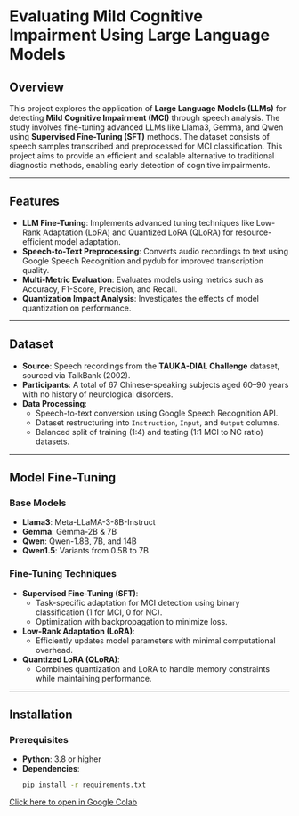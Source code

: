 
# Evaluating Mild Cognitive Impairment Using Large Language Models

## Overview

This project explores the application of **Large Language Models (LLMs)** for detecting **Mild Cognitive Impairment (MCI)** through speech analysis. The study involves fine-tuning advanced LLMs like Llama3, Gemma, and Qwen using **Supervised Fine-Tuning (SFT)** methods. The dataset consists of speech samples transcribed and preprocessed for MCI classification. This project aims to provide an efficient and scalable alternative to traditional diagnostic methods, enabling early detection of cognitive impairments.

---

## Features

- **LLM Fine-Tuning**: Implements advanced tuning techniques like Low-Rank Adaptation (LoRA) and Quantized LoRA (QLoRA) for resource-efficient model adaptation.
- **Speech-to-Text Preprocessing**: Converts audio recordings to text using Google Speech Recognition and pydub for improved transcription quality.
- **Multi-Metric Evaluation**: Evaluates models using metrics such as Accuracy, F1-Score, Precision, and Recall.
- **Quantization Impact Analysis**: Investigates the effects of model quantization on performance.

---

## Dataset

- **Source**: Speech recordings from the **TAUKA-DIAL Challenge** dataset, sourced via TalkBank (2002).
- **Participants**: A total of 67 Chinese-speaking subjects aged 60–90 years with no history of neurological disorders.
- **Data Processing**:
  - Speech-to-text conversion using Google Speech Recognition API.
  - Dataset restructuring into `Instruction`, `Input`, and `Output` columns.
  - Balanced split of training (1:4) and testing (1:1 MCI to NC ratio) datasets.

---

## Model Fine-Tuning

### Base Models
- **Llama3**: Meta-LLaMA-3-8B-Instruct
- **Gemma**: Gemma-2B & 7B
- **Qwen**: Qwen-1.8B, 7B, and 14B
- **Qwen1.5**: Variants from 0.5B to 7B

### Fine-Tuning Techniques
- **Supervised Fine-Tuning (SFT)**:
  - Task-specific adaptation for MCI detection using binary classification (1 for MCI, 0 for NC).
  - Optimization with backpropagation to minimize loss.
- **Low-Rank Adaptation (LoRA)**:
  - Efficiently updates model parameters with minimal computational overhead.
- **Quantized LoRA (QLoRA)**:
  - Combines quantization and LoRA to handle memory constraints while maintaining performance.

---

## Installation

### Prerequisites
- **Python**: 3.8 or higher
- **Dependencies**:
  ```bash
  pip install -r requirements.txt

[Click here to open in Google Colab](https://colab.research.google.com/drive/1EJaqxjigGaF2SbLdCH-v2TYgKX904a7j#scrollTo=1bK9NrEaR60U)
